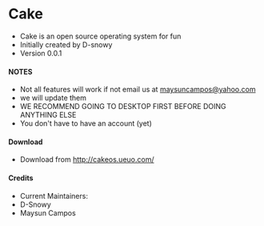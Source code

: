 # Cake
- Cake is an open source operating system for fun
- Initially created by D-snowy
- Version 0.0.1
#### NOTES
- Not all features will work if not email us at maysuncampos@yahoo.com
- we will update them
- WE RECOMMEND GOING TO DESKTOP FIRST BEFORE DOING ANYTHING ELSE
- You don't have to have an account (yet)
#### Download
- Download from http://cakeos.ueuo.com/
#### Credits
- Current Maintainers:
- D-Snowy
- Maysun Campos
